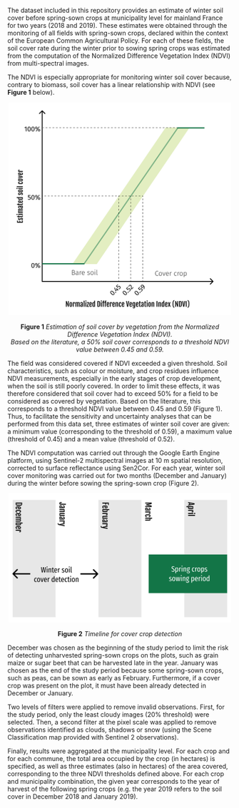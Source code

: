 The dataset included in this repository provides an estimate of winter soil cover before spring-sown crops at municipality level for mainland France for two years (2018 and 2019). These estimates were obtained through the monitoring of all fields with spring-sown crops, declared within the context of the European Common Agricultural Policy. For each of these fields, the soil cover rate during the winter prior to sowing spring crops was estimated from the computation of the Normalized Difference Vegetation Index (NDVI) from multi-spectral images.

The NDVI is especially appropriate for monitoring winter soil cover because, contrary to biomass, soil cover has a linear relationship with NDVI (see **Figure 1** below). 
<p align="center" text-align="center">
<img src="https://github.com/BjnNowak/WinterSoilCover/blob/main/figures/Figure1.png" alt="Estimation of soil cover by vegetation from the Normalized Difference Vegetation Index (NDVI). Based on the literature, a 50% soil cover corresponds to a threshold NDVI value between 0.45 and 0.59." width="500"/>
</p>

<div align="center"><b>Figure 1</b> <i>Estimation of soil cover by vegetation from the Normalized Difference Vegetation Index (NDVI).<br>Based on the literature, a 50% soil cover corresponds to a threshold NDVI value between 0.45 and 0.59.</i>
</div>


The field was considered covered if NDVI exceeded a given threshold. Soil characteristics, such as colour or moisture, and crop residues influence NDVI measurements, especially in the early stages of crop development, when the soil is still poorly covered. In order to limit these effects, it was therefore considered that soil cover had to exceed 50% for a field to be considered as covered by vegetation. Based on the literature, this corresponds to a threshold NDVI value between 0.45 and 0.59 (Figure 1). Thus, to facilitate the sensitivity and uncertainty analyses that can be performed from this data set, three estimates of winter soil cover are given: a minimum value (corresponding to the threshold of 0.59), a maximum value (threshold of 0.45) and a mean value (threshold of 0.52).

The NDVI computation was carried out through the Google Earth Engine platform, using Sentinel-2 multispectral images at 10 m spatial resolution, corrected to surface reflectance using Sen2Cor. For each year, winter soil cover monitoring was carried out for two months (December and January) during the winter before sowing the spring-sown crop (Figure 2). 

<p align="center">
<img src="https://github.com/BjnNowak/WinterSoilCover/blob/main/figures/Figure2.png" alt="Figure 2 Timeline for cover crop detection" width="500"/>
</p>
  
<div align="center"><b>Figure 2</b> <i>Timeline for cover crop detection</i>
</div>
  
  
December was chosen as the beginning of the study period to limit the risk of detecting unharvested spring-sown crops on the plots, such as grain maize or sugar beet that can be harvested late in the year. January was chosen as the end of the study period because some spring-sown crops, such as peas, can be sown as early as February. Furthermore, if a cover crop was present on the plot, it must have been already detected in December or January.

Two levels of filters were applied to remove invalid observations. First, for the study period, only the least cloudy images (20% threshold) were selected. Then, a second filter at the pixel scale was applied to remove observations identified as clouds, shadows or snow (using the Scene Classification map provided with Sentinel 2 observations).

Finally, results were aggregated at the municipality level. For each crop and for each commune, the total area occupied by the crop (in hectares) is specified, as well as three estimates (also in hectares) of the area covered, corresponding to the three NDVI thresholds defined above. For each crop and municipality combination, the given year corresponds to the year of harvest of the following spring crops (e.g. the year 2019 refers to the soil cover in December 2018 and January 2019).

